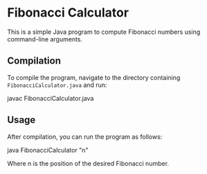 # Fibonacci Calculator

This is a simple Java program to compute Fibonacci numbers using command-line arguments.

## Compilation

To compile the program, navigate to the directory containing `FibonacciCalculator.java` and run:

javac FibonacciCalculator.java

## Usage

After compilation, you can run the program as follows:

java FibonacciCalculator "n"

Where n is the position of the desired Fibonacci number.
